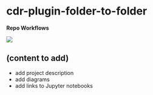 # cdr-plugin-folder-to-folder

**Repo Workflows**

![](https://github.com/filetrust/cdr-plugin-folder-to-folder/actions/workflows/run-tests.yml/badge.svg)

## (content to add) 

- add project description
- add diagrams
- add links to Jupyter notebooks
